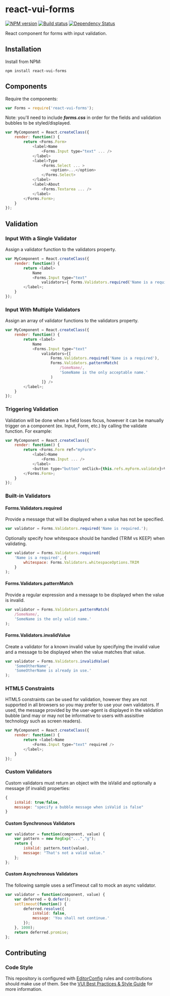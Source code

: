 # react-vui-forms

[![NPM version][npm-image]][npm-url]
[![Build status][ci-image]][ci-url]
[![Dependency Status][dependencies-image]][dependencies-url]

React component for forms with input validation.

## Installation

Install from NPM:
```shell
npm install react-vui-forms
```

## Components

Require the components:
```javascript
var Forms = require('react-vui-forms');
```

Note: you'll need to include ***forms.css*** in order for the fields and validation bubbles to be styled/displayed.

```javascript
var MyComponent = React.createClass({
    render: function() {
        return <Forms.Form>
            <label>Name
                <Forms.Input type="text" ... />
            </label>
            <label>Type
                <Forms.Select ... >
                    <option>...</option>
                </Forms.Select>
            </label>
            <label>About
                <Forms.Textarea ... />
            </label>
        </Forms.Form>;
    }
});
```

## Validation

### Input With a Single Validator

Assign a validator function to the validators property.

```javascript
var MyComponent = React.createClass({
    render: function() {
        return <label>
            Name
            <Forms.Input type="text"
                validators={ Forms.Validators.required('Name is a required') } />
        </label>;
    }
});
```

### Input With Multiple Validators

Assign an array of validator functions to the validators property.

```javascript
var MyComponent = React.createClass({
    render: function() {
        return <label>
            Name
            <Forms.Input type="text"
                validators={[
                    Forms.Validators.required('Name is a required'),
                    Forms.Validators.patternMatch(
                        /SomeName/,
                        'SomeName is the only acceptable name.'
                    )
                ]} />
        </label>;
    }
});
```

### Triggering Validation

Validation will be done when a field loses focus, however it can be manually trigger on a component (ex. Input, Form, etc.) by calling the validate function. For example:

```javascript
var MyComponent = React.createClass({
    render: function() {
        return <Forms.Form ref="myForm">
            <label>Name
                <Forms.Input ... />
            </label>
            <button type="button" onClick={this.refs.myForm.validate}>Validate</button>
        </Forms.Form>;
    }
});
```

### Built-in Validators

#### Forms.Validators.required

Provide a message that will be displayed when a value has not be specified.

```javascript
var validator = Forms.Validators.required('Name is required.');
```

Optionally specify how whitespace should be handled (TRIM vs KEEP) when validating.

```javascript
var validator = Forms.Validators.required(
    'Name is a required', {
        whitespace: Forms.Validators.whitespaceOptions.TRIM
    }
);
```

#### Forms.Validators.patternMatch

Provide a regular expression and a message to be displayed when the value is invalid.

```javascript
var validator = Forms.Validators.patternMatch(
    /SomeName/,
    'SomeName is the only valid name.'
);
```

#### Forms.Validators.invalidValue

Create a validator for a known invalid value by specifying the invalid value and a message to be displayed when the value matches that value.

```javascript
var validator = Forms.Validators.invalidValue(
    'SomeOtherName',
    'SomeOtherName is already in use.'
);
```

### HTML5 Constraints

HTML5 constraints can be used for validation, however they are not supported in all browsers so you may prefer to use your own validators. If used, the message provided by the user-agent is displayed in the validation bubble (and may or may not be informative to users with assisitive technology such as screen readers).

```javascript
var MyComponent = React.createClass({
    render: function() {
        return <label>Name
            <Forms.Input type="text" required />
        </label>;
    }
});
```

### Custom Validators

Custom validators must return an object with the isValid and optionally a message (if invalid) properties:

```javascript
{
    isValid: true/false,
    message: "specify a bubble message when isValid is false"
}
```

#### Custom Synchronous Validators

```javascript
var validator = function(component, value) {
    var pattern = new RegExp("...","g");
    return {
        isValid: pattern.test(value),
        message: "That's not a valid value."
    };
};
```

#### Custom Asynchronous Validators

The following sample uses a setTimeout call to mock an async validator.

```javascript
var validator = function(component, value) {
    var deferred = Q.defer();
    setTimeout(function() {
        deferred.resolve({
            isValid: false,
            message: 'You shall not continue.'
        });
    }, 1000);
    return deferred.promise;
};
```

## Contributing

### Code Style

This repository is configured with [EditorConfig](http://editorconfig.org) rules and contributions should make use of them. See the [VUI Best Practices & Style Guide](https://github.com/Brightspace/valence-ui-docs/wiki/Best-Practices-&-Style-Guide) for more information.

[npm-url]: https://www.npmjs.org/package/react-vui-forms
[npm-image]: https://img.shields.io/npm/v/react-vui-forms.svg
[ci-url]: https://travis-ci.org/Brightspace/react-valence-ui-forms
[ci-image]: https://img.shields.io/travis-ci/Brightspace/react-valence-ui-forms.svg
[dependencies-url]: https://david-dm.org/brightspace/react-valence-ui-forms
[dependencies-image]: https://img.shields.io/david/Brightspace/react-valence-ui-forms.svg

